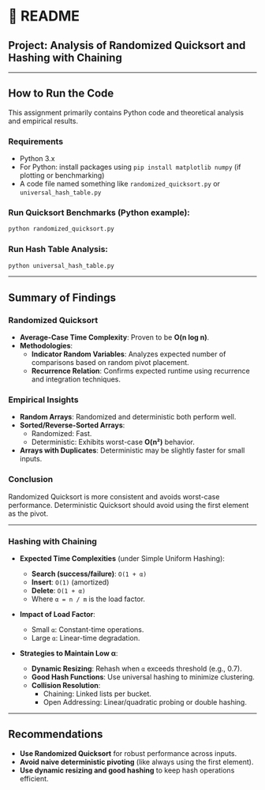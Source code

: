 
# 📄 README

## Project: **Analysis of Randomized Quicksort and Hashing with Chaining**

---

## How to Run the Code

This assignment primarily contains Python code and theoretical analysis and empirical results. 

### Requirements
- Python 3.x 
- For Python: install packages using `pip install matplotlib numpy` (if plotting or benchmarking)
- A code file named something like `randomized_quicksort.py` or `universal_hash_table.py`

### Run Quicksort Benchmarks (Python example):
```bash
python randomized_quicksort.py
```

### Run Hash Table Analysis:
```bash
python universal_hash_table.py
```



---

## Summary of Findings

###  Randomized Quicksort

- **Average-Case Time Complexity**: Proven to be **O(n log n)**.
- **Methodologies**:
  - **Indicator Random Variables**: Analyzes expected number of comparisons based on random pivot placement.
  - **Recurrence Relation**: Confirms expected runtime using recurrence and integration techniques.

### Empirical Insights

- **Random Arrays**: Randomized and deterministic both perform well.
- **Sorted/Reverse-Sorted Arrays**:
  - Randomized: Fast.
  - Deterministic: Exhibits worst-case **O(n²)** behavior.
- **Arrays with Duplicates**: Deterministic may be slightly faster for small inputs.

### Conclusion

Randomized Quicksort is more consistent and avoids worst-case performance. Deterministic Quicksort should avoid using the first element as the pivot.

---

###  Hashing with Chaining

- **Expected Time Complexities** (under Simple Uniform Hashing):
  - **Search (success/failure)**: `O(1 + α)`
  - **Insert**: `O(1)` (amortized)
  - **Delete**: `O(1 + α)`
  - Where `α = n / m` is the load factor.

- **Impact of Load Factor**:
  - Small `α`: Constant-time operations.
  - Large `α`: Linear-time degradation.

- **Strategies to Maintain Low α**:
  - **Dynamic Resizing**: Rehash when `α` exceeds threshold (e.g., 0.7).
  - **Good Hash Functions**: Use universal hashing to minimize clustering.
  - **Collision Resolution**:
    - Chaining: Linked lists per bucket.
    - Open Addressing: Linear/quadratic probing or double hashing.

---

## Recommendations

- **Use Randomized Quicksort** for robust performance across inputs.
- **Avoid naive deterministic pivoting** (like always using the first element).
- **Use dynamic resizing and good hashing** to keep hash operations efficient.
